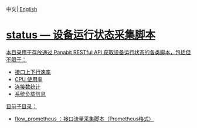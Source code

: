 <p>
中文<a/>| <a href="README.md"> English   
</p>
  
# status — 设备运行状态采集脚本

本目录用于存放通过 Panabit RESTful API 获取设备运行状态的各类脚本，包括但不限于：

- 接口上下行速率
- CPU 使用率
- 连接数统计
- 系统负载信息

目前子目录：

- flow_prometheus ：接口流量采集脚本（Prometheus格式）
